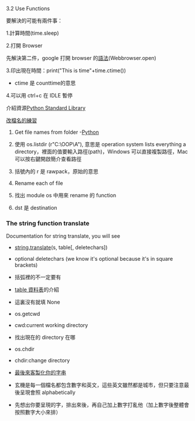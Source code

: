 3.2 Use Functions

  


要解決的可能有兩件事：

1.計算時間\(time.sleep\)

2.打開 Browser

先解決第二件，google 打開 browser 的[語法](https://www.udacity.com/course/viewer#!/c-nd000/l-4182338913/e-997789312/m-1037248562)\(Webbrowser.open\)

3.印出現在時間：print\("This is time"+time.ctime\(\)\)

* ctime 是 counttime的意思

4.可以用 ctrl+c 在 IDLE 暫停

  


介紹資源[Python Standard Library](https://docs.python.org/2/library/)

  


[改檔名的練習](https://www.udacity.com/course/viewer#!/c-nd000/l-4182338913/m-1015728608)

1. Get file names from folder -[Python](http://stackoverflow.com/questions/3207219/how-to-list-all-files-of-a-directory-in-python)

2. 使用 os.listdir \(r"C:\OOP\A"\), 意思是 operation system lists everything a directory，裡面的值要輸入路徑\(path\)，Windows 可以直接複製路徑，Mac 可以按右鍵開啟簡介查看路徑

3. 括號內的 r 是 rawpack，原始的意思

4. Rename each of file

5. 找出 module os 中用來 rename 的 function

6. dst 是 destination

  


### The string function translate

Documentation for string translate, you will see

* [string.translate](https://www.udacity.com/course/viewer#!/c-nd000/l-4182338913/m-1015728610)\(s, table\[, deletechars\]\)

* optional deletechars \(we know it's optional because it's in square brackets\)

* 括弧裡的不一定要有

* [table 資料表](https://msdn.microsoft.com/zh-tw/library/ms175010%28v=sql.120%29.aspx)的介紹

* 這裏沒有就填 None

* os.getcwd

* cwd:current working directory

* 找出現在的 directory 在哪

* os.chdir

* chdir:change directory



* [最後來客製化你的字串](https://www.udacity.com/course/viewer#!/c-nd000/l-4182338913/e-997789326/m-1015728619)

* 玄機是每一個檔名都包含數字和英文，這些英文雖然都是城市，但只要注意最後呈現會照 alphabetically

* 先想出你要呈現的字，排出來後，再自己加上數字打亂他（加上數字後整體會按照數字大小來排）



